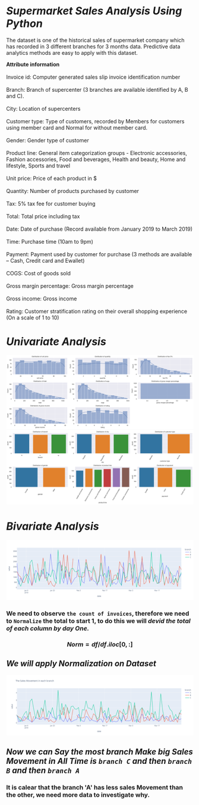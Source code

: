 # ***Supermarket Sales Analysis Using Python*** 
<p>The dataset is one of the historical sales of supermarket company which has recorded in 3 different branches for 3 months data. Predictive data analytics methods are easy to apply with this dataset.</p>

<p><strong>Attribute information</strong><br />
<br />
Invoice id: Computer generated sales slip invoice identification number<br />
<br />
Branch: Branch of supercenter (3 branches are available identified by A, B and C).<br />
<br />
City: Location of supercenters<br />
<br />
Customer type: Type of customers, recorded by Members for customers using member card and Normal for without member card.<br />
<br />
Gender: Gender type of customer<br />
<br />
Product line: General item categorization groups - Electronic accessories, Fashion accessories, Food and beverages, Health and beauty, Home and lifestyle, Sports and travel<br />
<br />
Unit price: Price of each product in $<br />
<br />
Quantity: Number of products purchased by customer<br />
<br />
Tax: 5% tax fee for customer buying<br />
<br />
Total: Total price including tax<br />
<br />
Date: Date of purchase (Record available from January 2019 to March 2019)<br />
<br />
Time: Purchase time (10am to 9pm)<br />
<br />
Payment: Payment used by customer for purchase (3 methods are available &ndash; Cash, Credit card and Ewallet)<br />
<br />
COGS: Cost of goods sold<br />
<br />
Gross margin percentage: Gross margin percentage<br />
<br />
Gross income: Gross income<br />
<br />
Rating: Customer stratification rating on their overall shopping experience (On a scale of 1 to 10)</p>

# ***Univariate Analysis***
<img src="Images/Univariate Analysis.png"/>
<img src="Images/Univariate Analysis2.png"/>

# ***Bivariate Analysis***
<img src="Images/Bivariate Analysis Before Normalize.png"/>

### We need to observe `the count of invoices`, therefore we need to `Normalize` the total to start 1, to do this we will *devid the total of each column by day One.*

### $$Norm = df/df.iloc[0,:]$$
## ***We will apply Normalization on Dataset***
<img src="Images/Bivariate Analysis After Normalize.png"/>

## *Now we can Say the most branch Make big Sales Movement in All Time is `branch C` and then `branch B` and then `branch A`*
### It is calear that the branch 'A' has less sales Movement than the other, we need more data to investigate why.  

